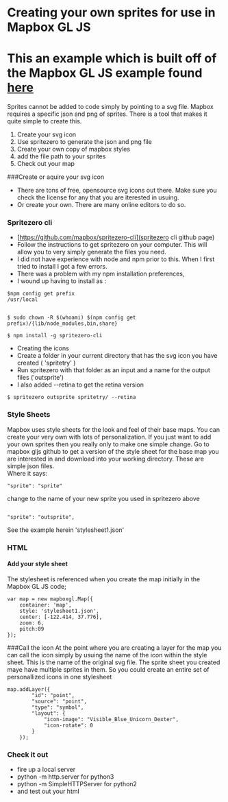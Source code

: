 # Creating your own sprites for use in Mapbox GL JS
# This an example which is built off of the Mapbox GL JS example found [here](https://www.mapbox.com/mapbox-gl-js/example/animate-point-along-route/)

Sprites cannot be added to code simply by pointing to a svg file.  Mapbox requires a specific json and png of sprites.  There is a tool that makes it quite simple to create this.

1. Create your svg icon 
2. Use spritezero to generate the json and png file
3. Create your own copy of mapbox styles 
4. add the file path to your sprites
5. Check out your map


###Create or aquire your svg icon
- There are tons of free, opensource svg icons out there.  Make sure you check the license for any that you are iterested in usuing.
- Or create your own.  There are many online editors to do so.

### Spritezero cli
- [https://github.com/mapbox/spritezero-cli](spritezero cli github page)
- Follow the instructions to get spritezero on your computer.  This will allow you to very simply generate the files you need.
- I did not have experience with node and npm prior to this.  When I first tried to install I got a few errors.
- There was a problem with my npm installation preferences,
 - I wound up having to install as :
```
$npm config get prefix
/usr/local


$ sudo chown -R $(whoami) $(npm config get prefix)/{lib/node_modules,bin,share}

$ npm install -g spritezero-cli

```
- Creating the icons
- Create a folder in your current directory that has the svg icon you have created ( 'spritetry' )
- Run spritezero with that folder as an input and a name for the output files ('outsprite')
- I also added --retina to get the retina version
```
$ spritezero outsprite spritetry/ --retina
```
### Style Sheets
Mapbox uses style sheets for the look and feel of their base maps.  You can create your very own with lots of personalization.  If you just want to add your own sprites then you really only to make one simple change.
Go to mapbox gljs github to get a version of the style sheet for the base map you are interested in and download into your working directory.  These are simple json files.  
Where it says:
```
"sprite": "sprite"
```
change to the name of your new sprite you used in spritezero above
```

"sprite": "outsprite",
```
See the example herein 'stylesheet1.json'

### HTML
#### Add your style sheet
The stylesheet is referenced when you create the map initially in the Mapbox GL JS code;
```
var map = new mapboxgl.Map({
    container: 'map',
    style: 'stylesheet1.json',
    center: [-122.414, 37.776],
    zoom: 6,
    pitch:09
});
```

###Call the icon
At the point where you are creating a layer for the map you can call the icon simply by usuing the name of the icon within the style sheet.  This is the name of the original svg file.  The sprite sheet you created maye have multiple sprites in them.  So you could create an entire set of personallized icons in one stylesheet
```
map.addLayer({
        "id": "point",
        "source": "point",
        "type": "symbol",
        "layout": {
            "icon-image": "Visible_Blue_Unicorn_Dexter",
            "icon-rotate": 0
        }
    });
```
### Check it out
- fire up a local server
- python -m http.server for python3
- python -m SimpleHTTPServer for python2 
 - and test out your html




